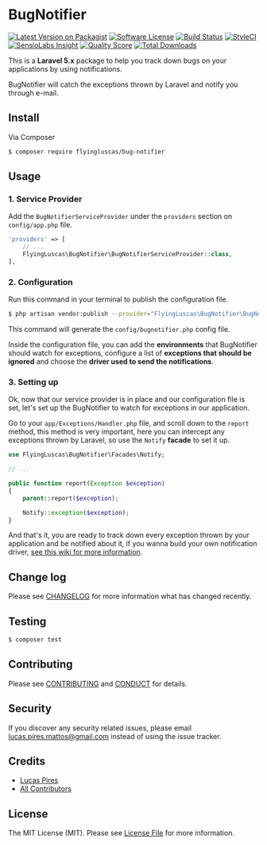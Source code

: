 # BugNotifier

[![Latest Version on Packagist][ico-version]][link-packagist]
[![Software License][ico-license]](LICENSE.md)
[![Build Status][ico-travis]][link-travis]
[![StyleCI][ico-styleci]][link-styleci]
[![SensioLabs Insight][ico-sensiolabs]][link-sensiolabs]
[![Quality Score][ico-code-quality]][link-code-quality]
[![Total Downloads][ico-downloads]][link-downloads]

This is a **Laravel 5.x** package to help you track down bugs on your applications by using notifications.

BugNotifier will catch the exceptions thrown by Laravel and notify you through e-mail.

## Install

Via Composer

``` bash
$ composer require flyingluscas/bug-notifier
```

## Usage

### 1. Service Provider
Add the `BugNotifierServiceProvider` under the `providers` section on `config/app.php` file.

``` php
'providers' => [
    // ...
    FlyingLuscas\BugNotifier\BugNotifierServiceProvider::class,
],
```

### 2. Configuration
Run this command in your terminal to publish the configuration file.

``` bash
$ php artisan vendor:publish --provider="FlyingLuscas\BugNotifier\BugNotifierServiceProvider"
```

This command will generate the `config/bugnotifier.php` config file.

Inside the configuration file, you can add the **environments** that BugNotifier should watch for exceptions,
configure a list of **exceptions that should be ignored** and choose the **driver used to send the notifications**.

### 3. Setting up
Ok, now that our service provider is in place and our configuration file is set,
let's set up the BugNotifier to watch for exceptions in our application.

Go to your `app/Exceptions/Handler.php` file, and scroll down to the `report` method, this method is very important,
here you can intercept any exceptions thrown by Laravel, so use the `Notify` **facade** to set it up.

``` php
use FlyingLuscas\BugNotifier\Facades\Notify;

// ...

public function report(Exception $exception)
{
    parent::report($exception);

    Notify::exception($exception);
}
```

And that's it, you are ready to track down every exception thrown by your application and be notified about it, if you wanna build your own notification driver, [see this wiki for more information][link-wiki].

## Change log

Please see [CHANGELOG](CHANGELOG.md) for more information what has changed recently.

## Testing

``` bash
$ composer test
```

## Contributing

Please see [CONTRIBUTING](CONTRIBUTING.md) and [CONDUCT](CONDUCT.md) for details.

## Security

If you discover any security related issues, please email lucas.pires.mattos@gmail.com instead of using the issue tracker.

## Credits

- [Lucas Pires][link-author]
- [All Contributors][link-contributors]

## License

The MIT License (MIT). Please see [License File](LICENSE.md) for more information.

[ico-version]: https://img.shields.io/packagist/v/flyingluscas/bug-notifier.svg?style=flat-square
[ico-license]: https://img.shields.io/badge/license-MIT-brightgreen.svg?style=flat-square
[ico-travis]: https://img.shields.io/travis/flyingluscas/Laravel-BugNotifier/master.svg?style=flat-square
[ico-styleci]: https://styleci.io/repos/68256859/shield?branch=master
[ico-scrutinizer]: https://img.shields.io/scrutinizer/coverage/g/flyingluscas/Laravel-BugNotifier.svg?style=flat-square
[ico-sensiolabs]: https://img.shields.io/sensiolabs/i/6206548d-8d81-438b-9b64-74c2bb1e412c.svg?style=flat-square
[ico-code-quality]: https://img.shields.io/scrutinizer/g/flyingluscas/Laravel-BugNotifier.svg?style=flat-square
[ico-downloads]: https://img.shields.io/packagist/dt/flyingluscas/bug-notifier.svg?style=flat-square

[link-packagist]: https://packagist.org/packages/flyingluscas/bug-notifier
[link-travis]: https://travis-ci.org/flyingluscas/Laravel-BugNotifier
[link-styleci]: https://styleci.io/repos/68256859
[link-scrutinizer]: https://scrutinizer-ci.com/g/flyingluscas/Laravel-BugNotifier/code-structure
[link-sensiolabs]: https://insight.sensiolabs.com/projects/6206548d-8d81-438b-9b64-74c2bb1e412c
[link-code-quality]: https://scrutinizer-ci.com/g/flyingluscas/Laravel-BugNotifier
[link-downloads]: https://packagist.org/packages/flyingluscas/bug-notifier
[link-author]: https://github.com/flyingluscas
[link-contributors]: ../../contributors
[link-wiki]: https://github.com/flyingluscas/Laravel-BugNotifier/wiki/Custom-Drivers
